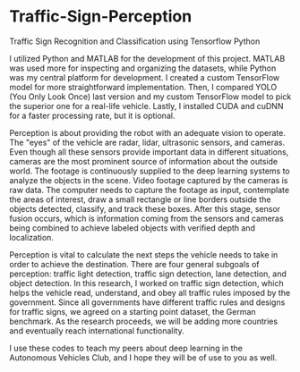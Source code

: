 # Traffic-Sign-Perception
Traffic Sign Recognition and Classification using Tensorflow Python

I utilized Python and MATLAB for the development of this project. MATLAB was used
more for inspecting and organizing the datasets, while Python was my central platform for
development. I created a custom TensorFlow model for more straightforward implementation.
Then, I compared YOLO (You Only Look Once) last version and my custom TensorFlow
model to pick the superior one for a real-life vehicle. Lastly, I installed CUDA and cuDNN
for a faster processing rate, but it is optional. 

Perception is about providing the robot with an adequate vision to operate. The "eyes"
of the vehicle are radar, lidar, ultrasonic sensors, and cameras. Even though all these sensors
provide important data in different situations, cameras are the most prominent source of
information about the outside world. The footage is continuously supplied to the deep
learning systems to analyze the objects in the scene. Video footage captured by the cameras is
raw data. The computer needs to capture the footage as input, contemplate the areas of
interest, draw a small rectangle or line borders outside the objects detected, classify, and track
these boxes. After this stage, sensor fusion occurs, which is information coming from the
sensors and cameras being combined to achieve labeled objects with verified depth and
localization.

Perception is vital to calculate the next steps the vehicle needs to take in order to
achieve the destination. There are four general subgoals of perception: traffic light detection,
traffic sign detection, lane detection, and object detection. In this research, I worked on traffic
sign detection, which helps the vehicle read, understand, and obey all traffic rules imposed by
the government. Since all governments have different traffic rules and designs for traffic
signs, we agreed on a starting point dataset, the German benchmark. As the research proceeds,
we will be adding more countries and eventually reach international functionality. 

I use these codes to teach my peers about deep learning in the Autonomous Vehicles Club, and I hope they will be of use to you as well.
